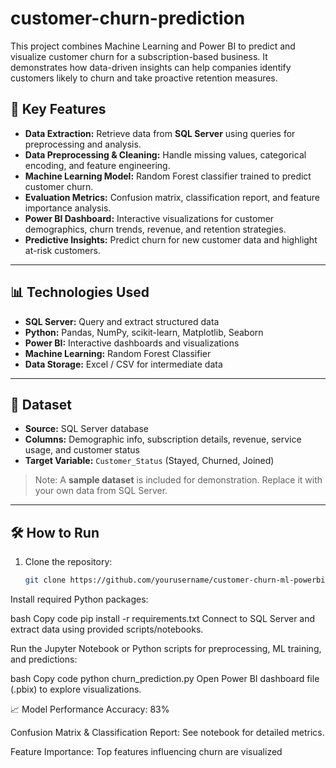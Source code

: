 # customer-churn-prediction
This project combines Machine Learning and Power BI to predict and visualize customer churn for a subscription-based business. It demonstrates how data-driven insights can help companies identify customers likely to churn and take proactive retention measures.

## 🔹 Key Features
- **Data Extraction:** Retrieve data from **SQL Server** using queries for preprocessing and analysis.
- **Data Preprocessing & Cleaning:** Handle missing values, categorical encoding, and feature engineering.
- **Machine Learning Model:** Random Forest classifier trained to predict customer churn.
- **Evaluation Metrics:** Confusion matrix, classification report, and feature importance analysis.
- **Power BI Dashboard:** Interactive visualizations for customer demographics, churn trends, revenue, and retention strategies.
- **Predictive Insights:** Predict churn for new customer data and highlight at-risk customers.

---

## 📊 Technologies Used
- **SQL Server:** Query and extract structured data
- **Python:** Pandas, NumPy, scikit-learn, Matplotlib, Seaborn
- **Power BI:** Interactive dashboards and visualizations
- **Machine Learning:** Random Forest Classifier
- **Data Storage:** Excel / CSV for intermediate data

---

## 📝 Dataset
- **Source:** SQL Server database
- **Columns:** Demographic info, subscription details, revenue, service usage, and customer status
- **Target Variable:** `Customer_Status` (Stayed, Churned, Joined)

> Note: A **sample dataset** is included for demonstration. Replace it with your own data from SQL Server.

---

## 🛠️ How to Run
1. Clone the repository:
   ```bash
   git clone https://github.com/yourusername/customer-churn-ml-powerbi.git
Install required Python packages:

bash
Copy code
pip install -r requirements.txt
Connect to SQL Server and extract data using provided scripts/notebooks.

Run the Jupyter Notebook or Python scripts for preprocessing, ML training, and predictions:

bash
Copy code
python churn_prediction.py
Open Power BI dashboard file (.pbix) to explore visualizations.

📈 Model Performance
Accuracy: 83%

Confusion Matrix & Classification Report: See notebook for detailed metrics.

Feature Importance: Top features influencing churn are visualized
